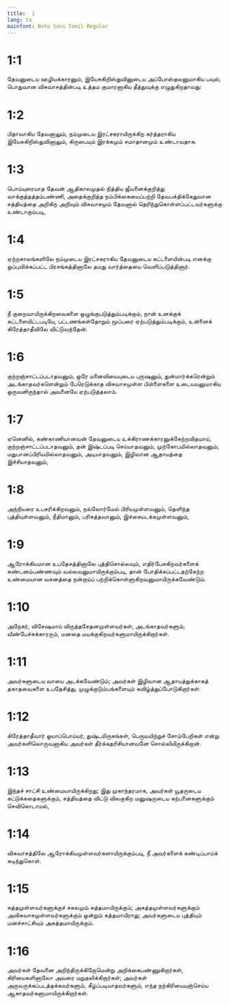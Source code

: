 ```yaml
---
title:  1
lang: ta
mainfont: Noto Sans Tamil Regular
---
```


#  1:1

தேவனுடைய ஊழியக்காரனும், இயேசுகிறிஸ்துவினுடைய அப்போஸ்தலனுமாகிய பவுல், பொதுவான விசுவாசத்தின்படி உத்தம குமாரனாகிய தீத்துவுக்கு எழுதுகிறதாவது:

#  1:2

பிதாவாகிய தேவனாலும், நம்முடைய இரட்சகராயிருக்கிற கர்த்தராகிய இயேசுகிறிஸ்துவினாலும், கிருபையும் இரக்கமும் சமாதானமும் உண்டாவதாக.

#  1:3

பொய்யுரையாத தேவன் ஆதிகாலமுதல் நித்திய ஜீவனைக்குறித்து வாக்குத்தத்தம்பண்ணி, அதைக்குறித்த நம்பிக்கையைப்பற்றி தேவபக்திக்கேதுவான சத்தியத்தை அறிகிற அறிவும் விசுவாசமும் தேவனால் தெரிந்துகொள்ளப்பட்டவர்களுக்கு உண்டாகும்படி,

#  1:4

ஏற்றகாலங்களிலே நம்முடைய இரட்சகராகிய தேவனுடைய கட்டளையின்படி எனக்கு ஒப்புவிக்கப்பட்ட பிரசங்கத்தினாலே தமது வார்த்தையை வெளிப்படுத்தினார்.

#  1:5

நீ குறைவாயிருக்கிறவைகளை ஒழுங்குபடுத்தும்படிக்கும், நான் உனக்குக் கட்டளையிட்டபடியே, பட்டணங்கள்தோறும் மூப்பரை ஏற்படுத்தும்படிக்கும், உன்னைக் கிரேத்தாதீவிலே விட்டுவந்தேன்.

#  1:6

குற்றஞ்சாட்டப்படாதவனும், ஒரே மனைவியையுடைய புருஷனும், துன்மார்க்கரென்றும் அடங்காதவர்களென்றும் பேரெடுக்காத விசுவாசமுள்ள பிள்ளைகளை உடையவனுமாகிய ஒருவனிருந்தால் அவனையே ஏற்படுத்தலாம்.

#  1:7

ஏனெனில், கண்காணியானவன் தேவனுடைய உக்கிராணக்காரனுக்கேற்றவிதமாய், குற்றஞ்சாட்டப்படாதவனும், தன் இஷ்டப்படி செய்யாதவனும், முற்கோபமில்லாதவனும், மதுபானப்பிரியமில்லாதவனும், அடியாதவனும், இழிவான ஆதாயத்தை இச்சியாதவனும்,

#  1:8

அந்நியரை உபசரிக்கிறவனும், நல்லோர்மேல் பிரியமுள்ளவனும், தெளிந்த புத்தியுள்ளவனும், நீதிமானும், பரிசுத்தவானும், இச்சையடக்கமுள்ளவனும்,

#  1:9

ஆரோக்கியமான உபதேசத்தினாலே புத்திசொல்லவும், எதிர்பேசுகிறவர்களைக் கண்டனம்பண்ணவும் வல்லவனுமாயிருக்கும்படி, தான் போதிக்கப்பட்டதற்கேற்ற உண்மையான வசனத்தை நன்றாய்ப் பற்றிக்கொள்ளுகிறவனுமாயிருக்கவேண்டும்.

#  1:10

அநேகர், விசேஷமாய் விருத்தசேதனமுள்ளவர்கள், அடங்காதவர்களும், வீண்பேச்சுக்காரரும், மனதை மயக்குகிறவர்களுமாயிருக்கிறார்கள்.

#  1:11

அவர்களுடைய வாயை அடக்கவேண்டும்; அவர்கள் இழிவான ஆதாயத்துக்காகத் தகாதவைகளை உபதேசித்து, முழுக்குடும்பங்களையும் கவிழ்த்துப்போடுகிறார்கள்.

#  1:12

கிரேத்தாதீவார் ஓயாப்பொய்யர், துஷ்டமிருகங்கள், பெருவயிற்றுச் சோம்பேறிகள் என்று அவர்களிலொருவனாகிய அவர்கள் தீர்க்கதரிசியானவனே சொல்லியிருக்கிறான்.

#  1:13

இந்தச் சாட்சி உண்மையாயிருக்கிறது; இது முகாந்தரமாக, அவர்கள் யூதருடைய கட்டுக்கதைகளுக்கும், சத்தியத்தை விட்டு விலகுகிற மனுஷருடைய கற்பனைகளுக்கும் செவிகொடாமல்,

#  1:14

விசுவாசத்திலே ஆரோக்கியமுள்ளவர்களாயிருக்கும்படி, நீ அவர்களைக் கண்டிப்பாய்க் கடிந்துகொள்.

#  1:15

சுத்தமுள்ளவர்களுக்குச் சகலமும் சுத்தமாயிருக்கும்; அசுத்தமுள்ளவர்களுக்கும் அவிசுவாசமுள்ளவர்களுக்கும் ஒன்றும் சுத்தமாயிராது; அவர்களுடைய புத்தியும் மனச்சாட்சியும் அசுத்தமாயிருக்கும்.

#  1:16

அவர்கள் தேவனை அறிந்திருக்கிறோமென்று அறிக்கைபண்ணுகிறார்கள், கிரியைகளினாலோ அவரை மறுதலிக்கிறார்கள்; அவர்கள் அருவருக்கப்படத்தக்கவர்களும், கீழ்ப்படியாதவர்களும், எந்த நற்கிரியையுஞ்செய்ய ஆகாதவர்களுமாயிருக்கிறார்கள்.

